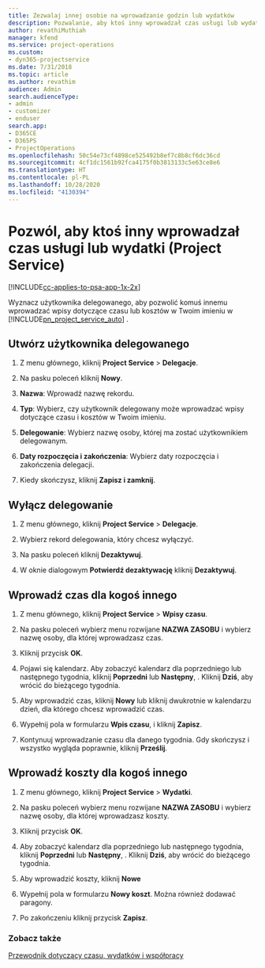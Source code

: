 ```yaml
---
title: Zezwalaj innej osobie na wprowadzanie godzin lub wydatków
description: Pozwalanie, aby ktoś inny wprowadzał czas usługi lub wydatki w Project Service
author: revathiMuthiah
manager: kfend
ms.service: project-operations
ms.custom:
- dyn365-projectservice
ms.date: 7/31/2018
ms.topic: article
ms.author: revathim
audience: Admin
search.audienceType:
- admin
- customizer
- enduser
search.app:
- D365CE
- D365PS
- ProjectOperations
ms.openlocfilehash: 50c54e73cf4898ce525492b8ef7c8b8cf6dc36cd
ms.sourcegitcommit: 4cf1dc1561b92fca4175f0b3813133c5e63ce8e6
ms.translationtype: HT
ms.contentlocale: pl-PL
ms.lasthandoff: 10/28/2020
ms.locfileid: "4130394"
---
```

# <a name="allow-someone-else-to-enter-your-time-entry-or-expense-project-service"></a>Pozwól, aby ktoś inny wprowadzał czas usługi lub wydatki (Project Service)

[!INCLUDE[cc-applies-to-psa-app-1x-2x](../includes/cc-applies-to-psa-app-1x-2x.md)]

Wyznacz użytkownika delegowanego, aby pozwolić komuś innemu wprowadzać wpisy dotyczące czasu lub kosztów w Twoim imieniu w [!INCLUDE[pn_project_service_auto](../includes/pn-project-service-auto.md)] .  
  
## <a name="create-a-delegate"></a>Utwórz użytkownika delegowanego  
  
1.  Z menu głównego, kliknij **Project Service** > **Delegacje**.  
  
2.  Na pasku poleceń kliknij **Nowy**.  
  
3. **Nazwa**: Wprowadź nazwę rekordu.  
  
4. **Typ**: Wybierz, czy użytkownik delegowany może wprowadzać wpisy dotyczące czasu i kosztów w Twoim imieniu.  
  
5. **Delegowanie**: Wybierz nazwę osoby, której ma zostać użytkownikiem delegowanym.  
  
6. **Daty rozpoczęcia i zakończenia**: Wybierz daty rozpoczęcia i zakończenia delegacji.  
  
7.  Kiedy skończysz, kliknij **Zapisz i zamknij**.  
  
## <a name="turn-off-delegation"></a>Wyłącz delegowanie  
  
1.  Z menu głównego, kliknij **Project Service** > **Delegacje**.  
  
2.  Wybierz rekord delegowania, który chcesz wyłączyć.  
  
3.  Na pasku poleceń kliknij **Dezaktywuj**.  
  
4.  W oknie dialogowym **Potwierdź dezaktywację** kliknij **Dezaktywuj**.  
  
## <a name="enter-time-for-someone-else"></a>Wprowadź czas dla kogoś innego  
  
1.  Z menu głównego, kliknij **Project Service** > **Wpisy czasu**.  
  
2.  Na pasku poleceń wybierz menu rozwijane **NAZWA ZASOBU** i wybierz nazwę osoby, dla której wprowadzasz czas.  
  
3.  Kliknij przycisk **OK**.  
  
4.  Pojawi się kalendarz. Aby zobaczyć kalendarz dla poprzedniego lub następnego tygodnia, kliknij **Poprzedni** lub **Następny**, . Kliknij **Dziś**, aby wrócić do bieżącego tygodnia.  
  
5.  Aby wprowadzić czas, kliknij **Nowy** lub kliknij dwukrotnie w kalendarzu dzień, dla którego chcesz wprowadzić czas.  
  
6.  Wypełnij pola w formularzu **Wpis czasu**, i kliknij **Zapisz**.  
  
7.  Kontynuuj wprowadzanie czasu dla danego tygodnia. Gdy skończysz i wszystko wygląda poprawnie, kliknij **Prześlij**.  
  
## <a name="enter-expenses-for-someone-else"></a>Wprowadź koszty dla kogoś innego  
  
1.  Z menu głównego, kliknij **Project Service** > **Wydatki**.  
  
2.  Na pasku poleceń wybierz menu rozwijane **NAZWA ZASOBU** i wybierz nazwę osoby, dla której wprowadzasz koszty.  
  
3.  Kliknij przycisk **OK**.  
  
4.  Aby zobaczyć kalendarz dla poprzedniego lub następnego tygodnia, kliknij **Poprzedni** lub **Następny**, . Kliknij **Dziś**, aby wrócić do bieżącego tygodnia.  
  
5.  Aby wprowadzić koszty, kliknij **Nowe**  
  
6.  Wypełnij pola w formularzu **Nowy koszt**. Można również dodawać paragony.  
  
7.  Po zakończeniu kliknij przycisk **Zapisz**.  
  
### <a name="see-also"></a>Zobacz także  
 [Przewodnik dotyczący czasu, wydatków i współpracy](../psa/time-expense-collaboration-guide.md)
